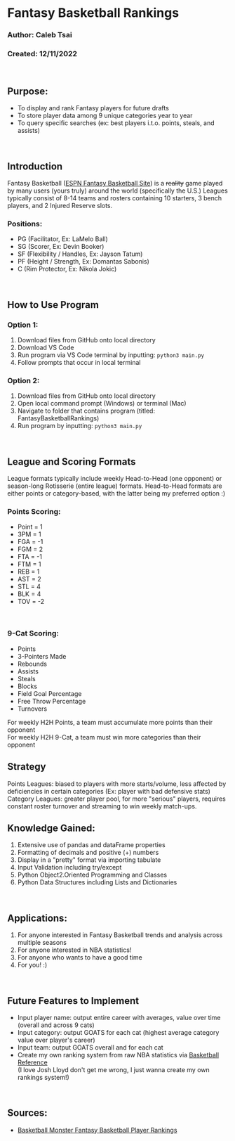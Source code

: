 # Fantasy Basketball Rankings
### Author: Caleb Tsai
### Created: 12/11/2022  
</br>

## Purpose:
- To display and rank Fantasy players for future drafts
- To store player data among 9 unique categories year to year
- To query specific searches (ex: best players i.t.o. points, steals, and assists)
</br>

## Introduction
Fantasy Basketball ([ESPN Fantasy Basketball Site](https://www.espn.com/fantasy/mens-basketball/)) is a ~~reality~~ game played by many users (yours truly) around the world (specifically the U.S.)
Leagues typically consist of 8-14 teams and rosters containing 10 starters, 3 bench players, and 2 Injured Reserve slots. 

### Positions:
- PG (Facilitator, Ex: LaMelo Ball)
- SG (Scorer, Ex: Devin Booker)
- SF (Flexibility / Handles, Ex: Jayson Tatum)
- PF (Height / Strength, Ex: Domantas Sabonis)
- C  (Rim Protector, Ex: Nikola Jokic)  
</br>

## How to Use Program
### Option 1:
1. Download files from GitHub onto local directory
2. Download VS Code
3. Run program via VS Code terminal by inputting: `python3 main.py`
4. Follow prompts that occur in local terminal
### Option 2:
1. Download files from GitHub onto local directory
2. Open local command prompt (Windows) or terminal (Mac)
3. Navigate to folder that contains program (titled: FantasyBasketballRankings)
4. Run program by inputting: `python3 main.py`
</br>

## League and Scoring Formats
League formats typically include weekly Head-to-Head (one opponent) or season-long Rotisserie (entire league) formats.
Head-to-Head formats are either points or category-based, with the latter being my preferred option :)
</br>

### Points Scoring:
- Point = 1
- 3PM = 1
- FGA = -1
- FGM = 2
- FTA = -1
- FTM = 1
- REB = 1
- AST = 2
- STL = 4
- BLK = 4
- TOV = -2
</br>

### 9-Cat Scoring:
- Points
- 3-Pointers Made
- Rebounds
- Assists
- Steals
- Blocks
- Field Goal Percentage
- Free Throw Percentage
- Turnovers

For weekly H2H Points, a team must accumulate more points than their opponent\
For weekly H2H 9-Cat, a team must win more categories than their opponent
</br>

## Strategy
Points Leagues: biased to players with more starts/volume, less affected by deficiencies in certain categories (Ex: player with bad defensive stats)
Category Leagues: greater player pool, for more "serious" players, requires constant roster turnover and streaming to win weekly match-ups.
</br>

## Knowledge Gained:
1. Extensive use of pandas and dataFrame properties
2. Formatting of decimals and positive (+) numbers
3. Display in a "pretty" format via importing tabulate
4. Input Validation including try/except
5. Python Object2.Oriented Programming and Classes
6. Python Data Structures including Lists and Dictionaries
</br>

## Applications:
1. For anyone interested in Fantasy Basketball trends and analysis across multiple seasons
2. For anyone interested in NBA statistics!
3. For anyone who wants to have a good time
4. For you! :)
</br>

## Future Features to Implement
- Input player name: output entire career with averages, value over time (overall and across 9 cats)
- Input category: output GOATS for each cat (highest average category value over player's career)
- Input team: output GOATS overall and for each cat
- Create my own ranking system from raw NBA statistics via [Basketball Reference](https://www.basketball-reference.com/)  
(I love Josh Lloyd don't get me wrong, I just wanna create my own rankings system!)
</br>

## Sources:
- [Basketball Monster Fantasy Basketball Player Rankings](https://basketballmonster.com/playerrankings.aspx)

